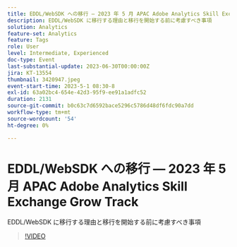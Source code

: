 ```yaml
---
title: EDDL/WebSDK への移行 — 2023 年 5 月 APAC Adobe Analytics Skill Exchange Grow Track
description: EDDL/WebSDK に移行する理由と移行を開始する前に考慮すべき事項
solution: Analytics
feature-set: Analytics
feature: Tags
role: User
level: Intermediate, Experienced
doc-type: Event
last-substantial-update: 2023-06-30T00:00:00Z
jira: KT-13554
thumbnail: 3420947.jpeg
event-start-time: 2023-5-1 08:30-8
exl-id: 63a02bc4-654e-42d3-95f9-ee91a1adfc52
duration: 2131
source-git-commit: b0c63c7d6592bace5296c5786d48df6fdc90a7dd
workflow-type: tm+mt
source-wordcount: '54'
ht-degree: 0%

---
```


# EDDL/WebSDK への移行 — 2023 年 5 月 APAC Adobe Analytics Skill Exchange Grow Track

EDDL/WebSDK に移行する理由と移行を開始する前に考慮すべき事項

>[!VIDEO](https://video.tv.adobe.com/v/3420947/?learn=on)

